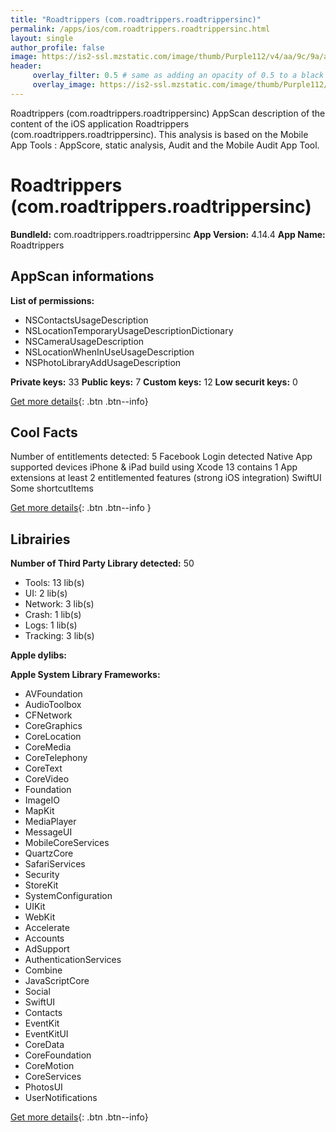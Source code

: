 ```yaml
---
title: "Roadtrippers (com.roadtrippers.roadtrippersinc)"
permalink: /apps/ios/com.roadtrippers.roadtrippersinc.html
layout: single
author_profile: false
image: https://is2-ssl.mzstatic.com/image/thumb/Purple112/v4/aa/9c/9a/aa9c9ab2-dd81-c83e-c928-0f5d69030500/AppIcon-1x_U007emarketing-0-7-0-0-85-220.png/512x512bb.jpg
header: 
     overlay_filter: 0.5 # same as adding an opacity of 0.5 to a black background
     overlay_image: https://is2-ssl.mzstatic.com/image/thumb/Purple112/v4/aa/9c/9a/aa9c9ab2-dd81-c83e-c928-0f5d69030500/AppIcon-1x_U007emarketing-0-7-0-0-85-220.png/512x512bb.jpg
---
```

Roadtrippers (com.roadtrippers.roadtrippersinc) AppScan description of the content of the iOS application Roadtrippers (com.roadtrippers.roadtrippersinc). This analysis is based on the Mobile App Tools : AppScore, static analysis, Audit and the Mobile Audit App Tool.

# Roadtrippers (com.roadtrippers.roadtrippersinc)

**BundleId:** com.roadtrippers.roadtrippersinc
**App Version:** 4.14.4
**App Name:** Roadtrippers


## AppScan informations 

**List of permissions:** 
- NSContactsUsageDescription
- NSLocationTemporaryUsageDescriptionDictionary
- NSCameraUsageDescription
- NSLocationWhenInUseUsageDescription
- NSPhotoLibraryAddUsageDescription
  
  
**Private keys:** 33
**Public keys:** 7
**Custom keys:** 12
**Low securit keys:** 0
  
[Get more details](/pricing.html){: .btn .btn--info}

## Cool Facts

Number of entitlements detected: 5
Facebook Login detected
Native App
supported devices iPhone & iPad
build using Xcode 13
contains 1 App extensions
at least 2 entitlemented features (strong iOS integration)
SwiftUI
Some shortcutItems 
  
[Get more details](/pricing.html){: .btn .btn--info }

## Librairies 
**Number of Third Party Library detected:** 50
- Tools: 13 lib(s)
- UI: 2 lib(s)
- Network: 3 lib(s)
- Crash: 1 lib(s)
- Logs: 1 lib(s)
- Tracking: 3 lib(s)


**Apple dylibs:**


**Apple System Library Frameworks:**
- AVFoundation
- AudioToolbox
- CFNetwork
- CoreGraphics
- CoreLocation
- CoreMedia
- CoreTelephony
- CoreText
- CoreVideo
- Foundation
- ImageIO
- MapKit
- MediaPlayer
- MessageUI
- MobileCoreServices
- QuartzCore
- SafariServices
- Security
- StoreKit
- SystemConfiguration
- UIKit
- WebKit
- Accelerate
- Accounts
- AdSupport
- AuthenticationServices
- Combine
- JavaScriptCore
- Social
- SwiftUI
- Contacts
- EventKit
- EventKitUI
- CoreData
- CoreFoundation
- CoreMotion
- CoreServices
- PhotosUI
- UserNotifications


  
[Get more details](/pricing.html){: .btn .btn--info}

